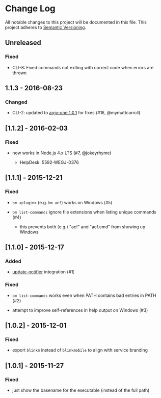# Change Log

All notable changes to this project will be documented in this file.
This project adheres to [Semantic Versioning](http://semver.org/).

## Unreleased

### Fixed

- CLI-8: Fixed commands not exiting with correct code when errors are thrown


## 1.1.3 - 2016-08-23


### Changed

- CLI-2: updated to [argv-one 1.0.1](https://github.com/jokeyrhyme/argv-one.js/releases/tag/1.0.1) for fixes (#18, @mymattcarroll)


## [1.1.2] - 2016-02-03


### Fixed

- now works in Node.js 4.x LTS (#7, @jokeyrhyme)

    - HelpDesk: 5592-WEGJ-0376


## [1.1.1] - 2015-12-21


### Fixed

- `bm <plugin>` (e.g. `bm acf`) works on Windows (#5)

- `bm list-commands` ignore file extensions when listing unique commands (#4)

    - this prevents both (e.g.) "acf" and "acf.cmd" from showing up Windows


## [1.1.0] - 2015-12-17


### Added

- [update-notifier](https://www.npmjs.com/package/update-notifier) integration (#1)


### Fixed

- `bm list-commands` works even when PATH contains bad entries in PATH (#2)

- attempt to improve self-references in help output on Windows (#3)


## [1.0.2] - 2015-12-01


### Fixed

- export `blinkm` instead of `blinkmobile` to align with service branding


## [1.0.1] - 2015-11-27


### Fixed

- just show the basename for the executable (instead of the full path)
